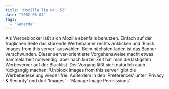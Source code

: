 ```yaml
---
title: "Mozilla Tip Nr. 52"
date: "2002-06-04"
tags:
  - "Generde"
---
```


Als Werbeblocker läßt sich Mozilla ebenfalls benutzen. Einfach auf der fraglichen Seite das störende Werbebanner rechts anklicken und ‘Block Images from this server’ auswählen. Beim nächsten laden ist das Banner verschwunden.
Dieser server-orientierte Vorgehensweise macht etwas Sammelarbeit notwendig, aber nach kurzer Zeit hat man die lästigsten Werbeserver auf der Blacklist.
Der Vorgang läßt sich natürlich auch rückgängig machen: ‘Unblock images from this server’ gibt die Werbeberieselung wieder frei. Außerdem in den ‘Preferences’ unter ‘Privacy & Security’ und dort ‘Images’ - ‘Manage Image Permissions’.
